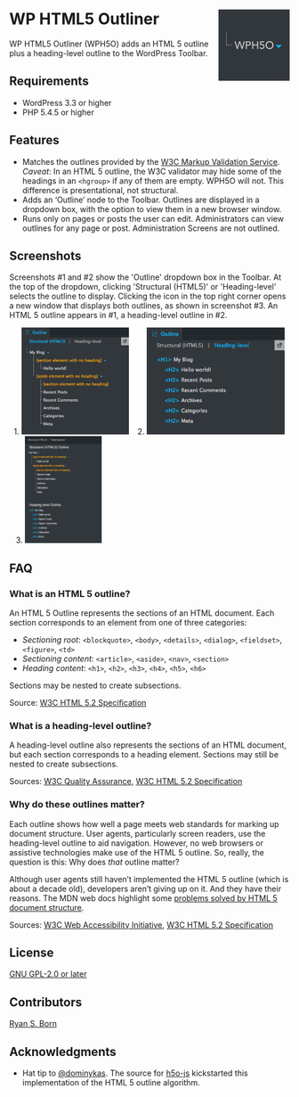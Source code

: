 # WP HTML5 Outliner <img align="right" src="../assets/icon_dark.png" alt="icon" height="128" width="128">

WP HTML5 Outliner (WPH5O) adds an HTML 5 outline plus a heading-level outline to the WordPress Toolbar.

## Requirements
- WordPress 3.3 or higher
- PHP 5.4.5 or higher

## Features
- Matches the outlines provided by the [W3C Markup Validation Service](https://validator.w3.org/#validate_by_uri+with_options). *Caveat*: In an HTML 5 outline, the W3C validator may hide some of the headings in an `<hgroup>` if any of them are empty. WPH5O will not. This difference is presentational, not structural.
- Adds an ‘Outline’ node to the Toolbar. Outlines are displayed in a dropdown box, with the option to view them in a new browser window.
- Runs only on pages or posts the user can edit. Administrators can view outlines for any page or post. Administration Screens are not outlined.

## Screenshots
Screenshots #1 and #2 show the 'Outline' dropdown box in the Toolbar. At the top of the dropdown, clicking 'Structural (HTML5)' or 'Heading-level' selects the outline to display. Clicking the icon in the top right corner opens a new window that displays both outlines, as shown in screenshot #3. An HTML 5 outline appears in #1, a heading-level outline in #2.

&nbsp; 1. <img src="../assets/screenshot-1.png" alt="HTML 5 outline in a Toolbar dropdown box" height="192"> &nbsp;&nbsp; 2. <img src="../assets/screenshot-2.png" alt="Heading-level outline in a Toolbar dropdown box" height="192"> &nbsp;&nbsp; 3. <img src="../assets/screenshot-3.png" alt="HTML 5 and heading-level outlines in a new window" height="192">


## FAQ

### What is an HTML 5 outline?

An HTML 5 Outline represents the sections of an HTML document. Each section corresponds to an element from one of three categories:

 - *Sectioning root*: `<blockquote>`, `<body>`, `<details>`, `<dialog>`, `<fieldset>`, `<figure>`, `<td>`
 - *Sectioning content*: `<article>`, `<aside>`, `<nav>`, `<section>`
 - *Heading content*: `<h1>`, `<h2>`, `<h3>`, `<h4>`, `<h5>`, `<h6>`

Sections may be nested to create subsections.

Source: [W3C HTML 5.2 Specification](https://www.w3.org/TR/html52/sections.html)

### What is a heading-level outline?
A heading-level outline also represents the sections of an HTML document, but each section corresponds to a heading element. Sections may still be nested to create subsections.

Sources: [W3C Quality Assurance](https://www.w3.org/QA/Tips/headings), [W3C HTML 5.2 Specification](https://www.w3.org/TR/html52/sections.html)

### Why do these outlines matter?
Each outline shows how well a page meets web standards for marking up document structure. User agents, particularly screen readers, use the heading-level outline to aid navigation. However, no web browsers or assistive technologies make use of the HTML 5 outline. So, really, the question is this: Why does *that* outline matter?

Although user agents still haven’t implemented the HTML 5 outline (which is about a decade old), developers aren’t giving up on it. And they have their reasons. The MDN web docs highlight some [problems solved by HTML 5 document structure](https://developer.mozilla.org/en-US/docs/Web/Guide/HTML/Using_HTML_sections_and_outlines#Problems_solved_by_HTML5).

Sources: [W3C Web Accessibility Initiative](https://www.w3.org/WAI/tutorials/page-structure/headings/), [W3C HTML 5.2 Specification](https://www.w3.org/TR/html52/sections.html)

## License

[GNU GPL-2.0 or later](http://www.gnu.org/licenses/gpl-2.0.html)

## Contributors

[Ryan S. Born](https://github.com/ryansborn)


## Acknowledgments

- Hat tip to [@dominykas](https://github.com/dominykas). The source for [h5o-js](https://github.com/h5o/h5o-js) kickstarted this implementation of the HTML 5 outline algorithm.
